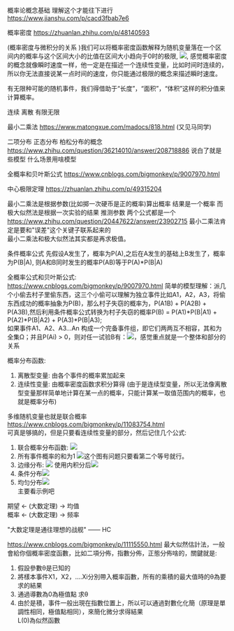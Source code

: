 概率论概念基础 理解这个才能往下进行 https://www.jianshu.com/p/cacd3fbab7e6<br/>

概率密度 https://zhuanlan.zhihu.com/p/48140593 

(概率密度与微积分的关系 )我们可以将概率密度函数解释为随机变量落在一个区间内的概率与这个区间大小的比值在区间大小趋向于0时的极限, <img src="https://pic1.zhimg.com/v2-e7e2daf4fd12d1c6613cc4bf7cfe6104_r.jpg" />, 感觉概率密度的概念就像瞬时速度一样，他一定是在描述一个连续性变量，比如时间时连续的，所以你无法直接说某一点时间的速度，你只能通过极限的概念来描述瞬时速度。

有无限种可能的随机事件，我们得借助于“长度”，“面积”，“体积”这样的积分值来计算概率。

连续 离散 有限无限

最小二乘法 https://www.matongxue.com/madocs/818.html (又见马同学)

二项分布 正态分布 柏松分布的概念 https://www.zhihu.com/question/36214010/answer/208718886
说白了就是些模型 什么场景用啥模型 

全概率和贝叶斯公式 https://www.cnblogs.com/bigmonkey/p/9007970.html

中心极限定理 https://zhuanlan.zhihu.com/p/49315204

最小二乘法是根据参数(比如掷一次硬币是正的概率)算出概率 结果是一个概率
而极大似然法是根据一次实验的结果 推测参数
两个公式都是一个
https://www.zhihu.com/question/20447622/answer/23902715
最小二乘法肯定是要和"误差"这个关键子联系起来的 <br/>
最小二乘法和极大似然法其实都是再求极值。

条件概率公式 先假设A发生了，概率为P(A),之后在A发生的基础上B发生了，概率为P(B|A),
则A和B同时发生的概率P(AB)等于P(A)*P(B|A)

全概率公式和贝叶斯公式: https://www.cnblogs.com/bigmonkey/p/9007970.html 简单的模型理解：派几个小偷去村子里偷东西，这三个小偷可以理解为独立事件比如A1，A2，A3，将偷东西成功的概率抽象为P(B)，那么村子失窃的概率为，P(A1B) + P(A2B) + P(A3B),然后利用条件概率公式转换为村子失窃的概率P(B) = P(A1)*P(B|A1) + P(A2)*P(B|A2) + P(A3)*P(B|A3); <br/>如果事件A1、A2、A3…An 构成一个完备事件组，即它们两两互不相容，其和为全集Ω；并且P(Ai) > 0，则对任一试验B有：<img src="https://images2018.cnblogs.com/blog/1203675/201805/1203675-20180508135435979-739156765.png" />，感觉重点就是一个整体和部分的关系

概率分布函数: <br/>
1. 离散型变量: 由各个事件的概率累加起来 <br/>
2. 连续性变量: 由概率密度函数求积分算得 (由于是连续型变量，所以无法像离散型变量那样简单地计算在某一点的概率，只能计算某一取值范围内的概率，也就是概率分布)

多维随机变量也就是联合概率 https://www.cnblogs.com/bigmonkey/p/11083754.html<br/>
可真是够搞的，但是只要看连续性变量的部分，然后记住几个公式:<br/>
1. 联合概率分布函数: <img src="https://img2018.cnblogs.com/blog/1203675/201906/1203675-20190625163227252-1887409838.png" /><br/>
2. 所有事件概率的和为1 <img src="https://img2018.cnblogs.com/blog/1203675/201906/1203675-20190625163336610-540770623.png" />这个图有问题只要看第二个等号就行。<br/>
3. 边缘分布: <img src="https://img2018.cnblogs.com/blog/1203675/201906/1203675-20190625163445890-878975766.png" /> 使用内积分后<img src="https://img2018.cnblogs.com/blog/1203675/201906/1203675-20190625163553305-1519897908.png" /><br/>
4. 条件分布<img src="https://img2018.cnblogs.com/blog/1203675/201906/1203675-20190625163647978-1714887173.png" /><br/>
5. 均匀分布<img src="https://img2018.cnblogs.com/blog/1203675/201906/1203675-20190625164036134-1557376801.png" /><br/>
主要看示例吧 

期望 <- (大数定理) ->  均值 <br/>
概率 <- (大数定理) ->  频率 <br/>

"大数定理是通往理想的战舰" —— HC

https://www.cnblogs.com/bigmonkey/p/11115550.html
最大似然估計法，一般會給你個概率密度函數，比如二項分佈，指數分佈，正態分佈啥的，關鍵就是: <br/>
1. 假設參數θ是已知的 <br/>
2. 將樣本事件X1，X2，....Xi分別帶入概率函數，所有的乘積的最大值時的θ為要求的結果 <br/>
3. 通過導數為0為極值點 求θ
4. 由於是積，事件一般出現在指數位置上，所以可以通過對數化化簡（原理是單調性相同，極值點相同），來簡化微分求得結果 <br/>
L(0)為似然函數 <br/>
<img src="https://img2018.cnblogs.com/blog/1203675/201907/1203675-20190701173148659-1534864541.png" alt="">
